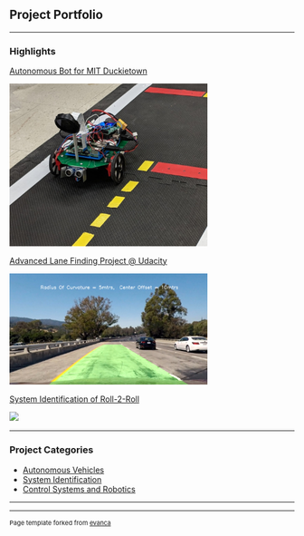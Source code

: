 ## Project Portfolio

---

### Highlights 

[Autonomous Bot for MIT Duckietown](/auto_bot)

<img width ="350" src="images/autonomous_bot.jpg?raw=true"/>

[Advanced Lane Finding Project @ Udacity](/pdf/sample_presentation.pdf)

<img width ="350" src="images/lane_output.jpg?raw=true"/>

[System Identification of Roll-2-Roll](http://example.com/)

<img width ="350" src="images/roll2roll.png?raw=true"/>

--- 

### Project Categories

- [Autonomous Vehicles](http://example.com/)
- [System Identification](http://example.com/)
- [Control Systems and Robotics](http://example.com/)

---




---
<p style="font-size:11px">Page template forked from <a href="https://github.com/evanca/quick-portfolio">evanca</a></p>
<!-- Remove above link if you don't want to attibute -->

